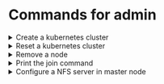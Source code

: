 # Commands for admin

<details>
  <summary>Create a kubernetes cluster</summary>
  
  ```python
  sudo kubeadm init --apiserver-advertise-address=xxx.xxx.xx.xx --pod-network-cidr=192.168.0.0/16
  ```
</details>


<details>
  <summary>Reset a kubernetes cluster</summary>
  
  ```python
  # run on master nodes and worker nodes
  sudo kubeadm reset -f
  sudo rm -rf /etc/cni/net.d && sudo rm -rf $HOME/.kube/config
  sudo iptables -F && sudo iptables -t nat -F && sudo iptables -t mangle -F && sudo iptables -X
  ```
</details>

<details>
  <summary>Remove a node</summary>
  
  ```python
  # run on master nodes
  kubectl drain <node name> --delete-emptydir-data --force --ignore-daemonsets
  kubectl delete node <node name>
  
  # run on worker nodes
  sudo kubeadm reset -f
  sudo rm -rf /etc/cni/net.d && sudo rm -rf $HOME/.kube/config
  sudo iptables -F && sudo iptables -t nat -F && sudo iptables -t mangle -F && sudo iptables -X
  ```
</details>


<details>
  <summary>Print the join command</summary>
  
  ```python
  kubeadm token create --print-join-command
  ```
</details>

<details>
  <summary>Configure a NFS server in master node</summary>
  - In master node
  
  ```python
  sudo apt update && sudo apt install nfs-kernel-server # install nfs server dependencies
  sudo mkdir -p /mnt/nfs_host # create a directory for file sharing
  sudo chown -R nobody:nogroup /mnt/nfs_host/ # remove restrictions
  sudo chmod 777 /mnt/nfs_host/ # give read/write permissions
  sudo nano /etc/exports
  /mnt/nfs_host  130.113.70.171(rw,sync,no_subtree_check) # include the ip addresses of all clients
  sudo exportfs -a # export configuration
  sudo systemctl restart nfs-kernel-server # finish configuring restart the nfs services
  ```
  
  - In worker node
    ```python
  sudo apt update && sudo apt install nfs-common # install nfs client dependencies
  
  # Optional
  sudo mkdir -p /mnt/nfs_client # create local directory that will be connected with the server
  sudo mount 130.113.70.172:/mnt/nfs_host  /mnt/nfs_client # connect these two directories
  ```
</details>
